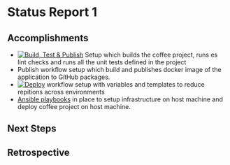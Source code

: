 # Status Report 1

## Accomplishments

- [![Build, Test & Publish](https://github.ncsu.edu/CCDS-CSC-519/DevOps-Pipelines/actions/workflows/build-test-publish.yml/badge.svg)](https://github.ncsu.edu/CCDS-CSC-519/DevOps-Pipelines/actions/workflows/build-test-publish.yml) Setup which builds the coffee project, runs es lint checks and runs all the unit tests defined in the project
- Publish workflow setup which build and publishes docker image of the application to GitHub packages.
- [![Deploy](https://github.ncsu.edu/CCDS-CSC-519/DevOps-Pipelines/actions/workflows/run-ansible.yml/badge.svg)](https://github.ncsu.edu/CCDS-CSC-519/DevOps-Pipelines/actions/workflows/run-ansible.yml) workflow setup with variables and templates to reduce repitions across environments
- [Ansible playbooks](https://github.ncsu.edu/CCDS-CSC-519/DevOps-Pipelines/tree/master/playbooks) in place to setup infrastructure on host machine and deploy coffee project on host machine.

## Next Steps 

## Retrospective
